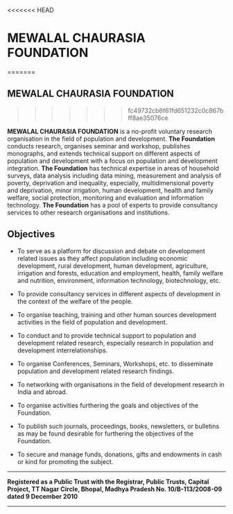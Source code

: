 <<<<<<< HEAD
# MEWALAL CHAURASIA FOUNDATION 
=======
## MEWALAL CHAURASIA FOUNDATION
>>>>>>> fc49732cb6f61fd651232c0c867bff8ae35076ce

**MEWALAL CHAURASIA FOUNDATION** is a no-profit voluntary research organisation in the field of population and development. **The Foundation** conducts research, organises seminar and workshop, publishes monographs, and extends technical support on different aspects of population and development with a focus on population and development integration. **The Foundation** has technical expertise in areas of household surveys, data analysis including data mining, measurement and analysis of poverty, deprivation and inequality, especially, multidimensional poverty and deprivation, minor irrigation, human development, health and family welfare, social protection, monitoring and evaluation and information technology. **The Foundation** has a pool of experts to provide consultancy services to other research organisations and institutions.

## Objectives 

* To serve as a platform for discussion and debate on development related issues as they affect population including economic development, rural development, human development, agriculture, irrigation and forests, education and employment, health, family welfare and nutrition, environment, information technology, biotechnology, etc.

* To provide consultancy services in different aspects of development in the context of the welfare of the people.

* To organise teaching, training and other human sources development activities in the field of population and development.

* To conduct and to provide technical support to population and development related research, especially research in population and development interrelationships.

* To organise Conferences, Seminars, Workshops, etc. to disseminate population and development related research findings.

* To networking with organisations in the field of development research in India and abroad.

* To organise activities furthering the goals and objectives of the Foundation.

* To publish such journals, proceedings, books, newsletters, or bulletins as may be found desirable for furthering the objectives of the Foundation.

* To secure and manage funds, donations, gifts and endowments in cash or kind for promoting the subject.

***
**Registered as a Public Trust with the Registrar, Public Trusts, Capital Project, TT Nagar Circle, Bhopal, Madhya Pradesh No. 10/B-113/2008-09 dated 9 December 2010**
***
